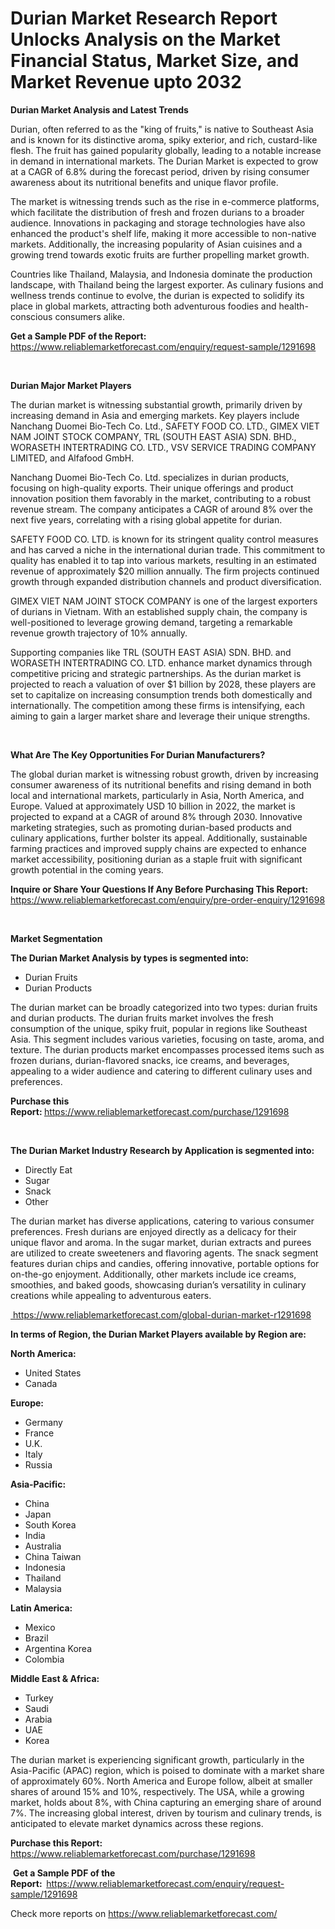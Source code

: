 <p><h1>Durian Market Research Report Unlocks Analysis on the Market Financial Status, Market Size, and Market Revenue upto 2032</h1></p><p><strong>Durian Market Analysis and Latest Trends</strong></p>
<p><p>Durian, often referred to as the "king of fruits," is native to Southeast Asia and is known for its distinctive aroma, spiky exterior, and rich, custard-like flesh. The fruit has gained popularity globally, leading to a notable increase in demand in international markets. The Durian Market is expected to grow at a CAGR of 6.8% during the forecast period, driven by rising consumer awareness about its nutritional benefits and unique flavor profile.</p><p>The market is witnessing trends such as the rise in e-commerce platforms, which facilitate the distribution of fresh and frozen durians to a broader audience. Innovations in packaging and storage technologies have also enhanced the product's shelf life, making it more accessible to non-native markets. Additionally, the increasing popularity of Asian cuisines and a growing trend towards exotic fruits are further propelling market growth.</p><p>Countries like Thailand, Malaysia, and Indonesia dominate the production landscape, with Thailand being the largest exporter. As culinary fusions and wellness trends continue to evolve, the durian is expected to solidify its place in global markets, attracting both adventurous foodies and health-conscious consumers alike.</p></p>
<p><strong>Get a Sample PDF of the Report:&nbsp;</strong> <a href="https://www.reliablemarketforecast.com/enquiry/request-sample/1291698?utm_campaign=2124&utm_medium=2&utm_source=Github&utm_content=ia&utm_term=14022025&utm_id=durian">https://www.reliablemarketforecast.com/enquiry/request-sample/1291698</a></p>
<p>&nbsp;</p>
<p><strong>Durian Major Market Players</strong></p>
<p><p>The durian market is witnessing substantial growth, primarily driven by increasing demand in Asia and emerging markets. Key players include Nanchang Duomei Bio-Tech Co. Ltd., SAFETY FOOD CO. LTD., GIMEX VIET NAM JOINT STOCK COMPANY, TRL (SOUTH EAST ASIA) SDN. BHD., WORASETH INTERTRADING CO. LTD., VSV SERVICE TRADING COMPANY LIMITED, and Alfafood GmbH.</p><p>Nanchang Duomei Bio-Tech Co. Ltd. specializes in durian products, focusing on high-quality exports. Their unique offerings and product innovation position them favorably in the market, contributing to a robust revenue stream. The company anticipates a CAGR of around 8% over the next five years, correlating with a rising global appetite for durian.</p><p>SAFETY FOOD CO. LTD. is known for its stringent quality control measures and has carved a niche in the international durian trade. This commitment to quality has enabled it to tap into various markets, resulting in an estimated revenue of approximately $20 million annually. The firm projects continued growth through expanded distribution channels and product diversification.</p><p>GIMEX VIET NAM JOINT STOCK COMPANY is one of the largest exporters of durians in Vietnam. With an established supply chain, the company is well-positioned to leverage growing demand, targeting a remarkable revenue growth trajectory of 10% annually. </p><p>Supporting companies like TRL (SOUTH EAST ASIA) SDN. BHD. and WORASETH INTERTRADING CO. LTD. enhance market dynamics through competitive pricing and strategic partnerships. As the durian market is projected to reach a valuation of over $1 billion by 2028, these players are set to capitalize on increasing consumption trends both domestically and internationally. The competition among these firms is intensifying, each aiming to gain a larger market share and leverage their unique strengths.</p></p>
<p>&nbsp;</p>
<p><strong>What Are The Key Opportunities For Durian Manufacturers?</strong></p>
<p><p>The global durian market is witnessing robust growth, driven by increasing consumer awareness of its nutritional benefits and rising demand in both local and international markets, particularly in Asia, North America, and Europe. Valued at approximately USD 10 billion in 2022, the market is projected to expand at a CAGR of around 8% through 2030. Innovative marketing strategies, such as promoting durian-based products and culinary applications, further bolster its appeal. Additionally, sustainable farming practices and improved supply chains are expected to enhance market accessibility, positioning durian as a staple fruit with significant growth potential in the coming years.</p></p>
<p><strong>Inquire or Share Your Questions If Any Before Purchasing This Report:</strong> <a href="https://www.reliablemarketforecast.com/enquiry/pre-order-enquiry/1291698?utm_campaign=2124&utm_medium=2&utm_source=Github&utm_content=ia&utm_term=14022025&utm_id=durian">https://www.reliablemarketforecast.com/enquiry/pre-order-enquiry/1291698</a></p>
<p>&nbsp;</p>
<p><strong>Market Segmentation</strong></p>
<p><strong>The Durian Market Analysis by types is segmented into:</strong></p>
<p><ul><li>Durian Fruits</li><li>Durian Products</li></ul></p>
<p><p>The durian market can be broadly categorized into two types: durian fruits and durian products. The durian fruits market involves the fresh consumption of the unique, spiky fruit, popular in regions like Southeast Asia. This segment includes various varieties, focusing on taste, aroma, and texture. The durian products market encompasses processed items such as frozen durians, durian-flavored snacks, ice creams, and beverages, appealing to a wider audience and catering to different culinary uses and preferences.</p></p>
<p><strong>Purchase this Report:&nbsp;</strong><a href="https://www.reliablemarketforecast.com/purchase/1291698?utm_campaign=2124&utm_medium=2&utm_source=Github&utm_content=ia&utm_term=14022025&utm_id=durian">https://www.reliablemarketforecast.com/purchase/1291698</a></p>
<p>&nbsp;</p>
<p><strong>The Durian Market Industry Research by Application is segmented into:</strong></p>
<p><ul><li>Directly Eat</li><li>Sugar</li><li>Snack</li><li>Other</li></ul></p>
<p><p>The durian market has diverse applications, catering to various consumer preferences. Fresh durians are enjoyed directly as a delicacy for their unique flavor and aroma. In the sugar market, durian extracts and purees are utilized to create sweeteners and flavoring agents. The snack segment features durian chips and candies, offering innovative, portable options for on-the-go enjoyment. Additionally, other markets include ice creams, smoothies, and baked goods, showcasing durian’s versatility in culinary creations while appealing to adventurous eaters.</p></p>
<p><a href="https://www.reliablemarketforecast.com/global-durian-market-r1291698?utm_campaign=2124&utm_medium=2&utm_source=Github&utm_content=ia&utm_term=14022025&utm_id=durian">&nbsp;https://www.reliablemarketforecast.com/global-durian-market-r1291698</a></p>
<p><strong>In terms of Region, the Durian Market Players available by Region are:</strong></p>
<p>
    <p> <strong> North America: </strong>
        <ul>
            <li>United States</li>
            <li>Canada</li>
        </ul>
        </p> 
    <p> <strong> Europe: </strong>
        <ul>
            <li>Germany</li>
            <li>France</li>
            <li>U.K.</li>
            <li>Italy</li>
            <li>Russia</li>
        </ul>
        </p> 
    <p> <strong> Asia-Pacific: </strong>
        <ul>
            <li>China</li>
            <li>Japan</li>
            <li>South Korea</li>
            <li>India</li>
            <li>Australia</li>
            <li>China Taiwan</li>
            <li>Indonesia</li>
            <li>Thailand</li>
            <li>Malaysia</li>
        </ul>
        </p> 
    <p> <strong> Latin America: </strong>
        <ul>
            <li>Mexico</li>
            <li>Brazil</li>
            <li>Argentina Korea</li>
            <li>Colombia</li>
        </ul>
        </p> 
    <p> <strong> Middle East & Africa: </strong>
        <ul>
            <li>Turkey</li>
            <li>Saudi</li>
            <li>Arabia</li>
            <li>UAE</li>
            <li>Korea</li>
        </ul>
    </p>
    </p>
<p><p>The durian market is experiencing significant growth, particularly in the Asia-Pacific (APAC) region, which is poised to dominate with a market share of approximately 60%. North America and Europe follow, albeit at smaller shares of around 15% and 10%, respectively. The USA, while a growing market, holds about 8%, with China capturing an emerging share of around 7%. The increasing global interest, driven by tourism and culinary trends, is anticipated to elevate market dynamics across these regions.</p></p>
<p><strong>Purchase this Report: </strong><a href="https://www.reliablemarketforecast.com/purchase/1291698?utm_campaign=2124&utm_medium=2&utm_source=Github&utm_content=ia&utm_term=14022025&utm_id=durian">https://www.reliablemarketforecast.com/purchase/1291698</a></p>
<p>&nbsp;<strong>Get a Sample PDF of the Report:&nbsp;&nbsp;</strong><a href="https://www.reliablemarketforecast.com/enquiry/request-sample/1291698?utm_campaign=2124&utm_medium=2&utm_source=Github&utm_content=ia&utm_term=14022025&utm_id=durian">https://www.reliablemarketforecast.com/enquiry/request-sample/1291698</a></p>
<p><strong></strong></p>
<p>Check more reports on <a href="https://www.reliablemarketforecast.com/?utm_campaign=2124&utm_medium=2&utm_source=Github&utm_content=ia&utm_term=14022025&utm_id=durian">https://www.reliablemarketforecast.com/</a></p>